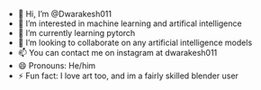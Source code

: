 - 👋 Hi, I’m @Dwarakesh011
- 👀 I’m interested in machine learning and artifical intelligence
- 🌱 I’m currently learning pytorch
- 💞️ I’m looking to collaborate on any artificial intelligence models
- 📫 You can contact me on instagram at dwarakesh011
- 😄 Pronouns: He/him
- ⚡ Fun fact: I love art too, and im a fairly skilled blender user
